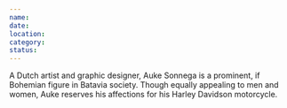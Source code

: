 ```yaml
---
name: 
date: 
location:  
category: 
status: 
---
```


A Dutch artist and graphic designer, Auke Sonnega is a prominent, if
Bohemian figure in Batavia society. Though equally appealing to men and
women, Auke reserves his affections for his Harley Davidson motorcycle.

 
